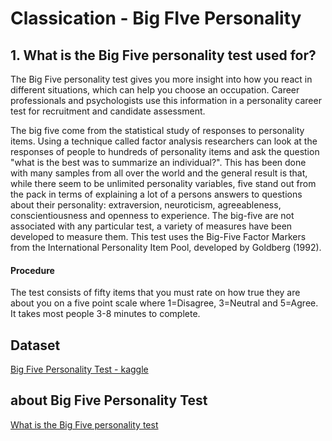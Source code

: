 # Classication - Big FIve Personality

## 1. What is the Big Five personality test used for?
The Big Five personality test gives you more insight into how you react in different situations, which can help you choose an occupation. Career professionals and psychologists use this information in a personality career test for recruitment and candidate assessment.

The big five come from the statistical study of responses to personality items. Using a technique called factor analysis researchers can look at the responses of people to hundreds of personality items and ask the question "what is the best was to summarize an individual?". This has been done with many samples from all over the world and the general result is that, while there seem to be unlimited personality variables, five stand out from the pack in terms of explaining a lot of a persons answers to questions about their personality: extraversion, neuroticism, agreeableness, conscientiousness and openness to experience. The big-five are not associated with any particular test, a variety of measures have been developed to measure them. This test uses the Big-Five Factor Markers from the International Personality Item Pool, developed by Goldberg (1992).

#### **Procedure**
The test consists of fifty items that you must rate on how true they are about you on a five point scale where 1=Disagree, 3=Neutral and 5=Agree. It takes most people 3-8 minutes to complete.

## Dataset
[Big Five Personality Test - kaggle](https://www.kaggle.com/datasets/tunguz/big-five-personality-test)

## about **Big Five Personality Test**
[What is the Big Five personality test](https://www.123test.com/big-five-personality-theory)
